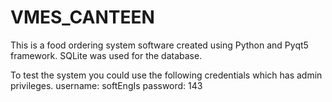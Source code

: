 # VMES_CANTEEN
This is a food ordering system software created using Python and Pyqt5 framework. SQLite was used for the database.

To test the system you could use the following credentials which has admin privileges.
username: softEngIs
password: 143
